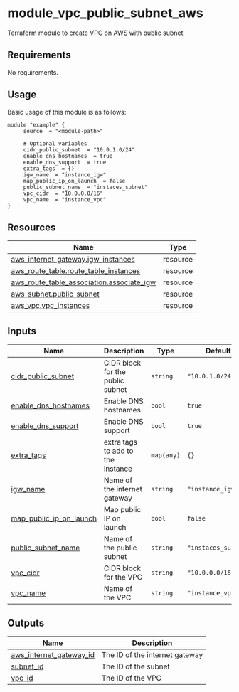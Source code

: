 # module_vpc_public_subnet_aws

Terraform module to create VPC on AWS with public subnet

<!-- BEGIN_AUTOMATED_TF_DOCS_BLOCK -->
## Requirements

No requirements.
## Usage
Basic usage of this module is as follows:
```hcl
module "example" {
	 source  = "<module-path>"

	 # Optional variables
	 cidr_public_subnet  = "10.0.1.0/24"
	 enable_dns_hostnames  = true
	 enable_dns_support  = true
	 extra_tags  = {}
	 igw_name  = "instance_igw"
	 map_public_ip_on_launch  = false
	 public_subnet_name  = "instaces_subnet"
	 vpc_cidr  = "10.0.0.0/16"
	 vpc_name  = "instance_vpc"
}
```
## Resources

| Name | Type |
|------|------|
| [aws_internet_gateway.igw_instances](https://registry.terraform.io/providers/hashicorp/aws/latest/docs/resources/internet_gateway) | resource |
| [aws_route_table.route_table_instances](https://registry.terraform.io/providers/hashicorp/aws/latest/docs/resources/route_table) | resource |
| [aws_route_table_association.associate_igw](https://registry.terraform.io/providers/hashicorp/aws/latest/docs/resources/route_table_association) | resource |
| [aws_subnet.public_subnet](https://registry.terraform.io/providers/hashicorp/aws/latest/docs/resources/subnet) | resource |
| [aws_vpc.vpc_instances](https://registry.terraform.io/providers/hashicorp/aws/latest/docs/resources/vpc) | resource |
## Inputs

| Name | Description | Type | Default | Required |
|------|-------------|------|---------|:--------:|
| <a name="input_cidr_public_subnet"></a> [cidr\_public\_subnet](#input\_cidr\_public\_subnet) | CIDR block for the public subnet | `string` | `"10.0.1.0/24"` | no |
| <a name="input_enable_dns_hostnames"></a> [enable\_dns\_hostnames](#input\_enable\_dns\_hostnames) | Enable DNS hostnames | `bool` | `true` | no |
| <a name="input_enable_dns_support"></a> [enable\_dns\_support](#input\_enable\_dns\_support) | Enable DNS support | `bool` | `true` | no |
| <a name="input_extra_tags"></a> [extra\_tags](#input\_extra\_tags) | extra tags to add to the instance | `map(any)` | `{}` | no |
| <a name="input_igw_name"></a> [igw\_name](#input\_igw\_name) | Name of the internet gateway | `string` | `"instance_igw"` | no |
| <a name="input_map_public_ip_on_launch"></a> [map\_public\_ip\_on\_launch](#input\_map\_public\_ip\_on\_launch) | Map public IP on launch | `bool` | `false` | no |
| <a name="input_public_subnet_name"></a> [public\_subnet\_name](#input\_public\_subnet\_name) | Name of the public subnet | `string` | `"instaces_subnet"` | no |
| <a name="input_vpc_cidr"></a> [vpc\_cidr](#input\_vpc\_cidr) | CIDR block for the VPC | `string` | `"10.0.0.0/16"` | no |
| <a name="input_vpc_name"></a> [vpc\_name](#input\_vpc\_name) | Name of the VPC | `string` | `"instance_vpc"` | no |
## Outputs

| Name | Description |
|------|-------------|
| <a name="output_aws_internet_gateway_id"></a> [aws\_internet\_gateway\_id](#output\_aws\_internet\_gateway\_id) | The ID of the internet gateway |
| <a name="output_subnet_id"></a> [subnet\_id](#output\_subnet\_id) | The ID of the subnet |
| <a name="output_vpc_id"></a> [vpc\_id](#output\_vpc\_id) | The ID of the VPC |
<!-- END_AUTOMATED_TF_DOCS_BLOCK -->